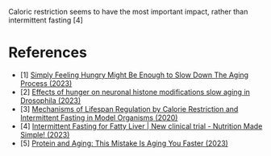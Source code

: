 Caloric restriction seems to have the most important impact, rather than intermittent fasting [4]

# References
- [1] [Simply Feeling Hungry Might Be Enough to Slow Down The Aging Process (2023)](https://www.sciencealert.com/simply-feeling-hungry-might-be-enough-to-slow-down-the-aging-process)
- [2] [Effects of hunger on neuronal histone modifications slow aging in Drosophila (2023)](https://www.science.org/doi/10.1126/science.ade1662)
- [3] [Mechanisms of Lifespan Regulation by Calorie Restriction and Intermittent Fasting in Model Organisms (2020)](https://www.mdpi.com/2072-6643/12/4/1194)
- [4] [Intermittent Fasting for Fatty Liver | New clinical trial - Nutrition Made Simple! (2023)](https://www.youtube.com/watch?v=69P-wjqMZkQ)
- [5] [Protein and Aging: This Mistake Is Aging You Faster (2023)](https://www.youtube.com/watch?v=2WDm0mHOz5c)
